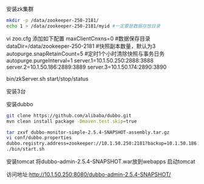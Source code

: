 
安装zk集群
```sh 
mkdir -p /data/zookeeper-250-2181/
echo 1 > /data/zookeeper-250-2181/myid #一定要是数据存放目录
```
vi zoo.cfg
添加如下配置
maxClientCnxns=0
#数据保存目录
dataDir=/data/zookeeper-250-2181
#快照副本数量，默认为3
autopurge.snapRetainCount=5
#定时1个小时清除快照与事务日务
autopurge.purgeInterval=1
server.1=10.1.50.250:2888:3888
server.2=10.1.50.186:2889:3889
server.3=10.1.50.174:2890:3890

bin/zkServer.sh start/stop/status

安装3台

安装dubbo
```sh 
git clone https://github.com/alibaba/dubbo.git
mvn clean install package -Dmaven.test.skip=true

tar zxvf dubbo-monitor-simple-2.5.4-SNAPSHOT-assembly.tar.gz
vi conf/dubbo.properties
dubbo.registry.address=zookeeper://10.1.50.250:2181?backup=10.1.50.186:2181,10.1.50.174:2181
./bin/start.sh
```

安装tomcat
将dubbo-admin-2.5.4-SNAPSHOT.war放到webapps
启动tomcat

访问地址:http://10.1.50.250:8080/dubbo-admin-2.5.4-SNAPSHOT/
